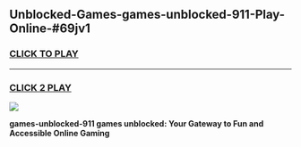 
## Unblocked-Games-games-unblocked-911-Play-Online-#69jv1
<h3>
<a href="https://premium.freeplayer.one?title=games-unblocked-911&ref=27F">CLICK TO PLAY</a></h3>
<hr>

<h3>
<a href="https://premium.freeplayer.one?title=games-unblocked-911&ref=27F">CLICK 2 PLAY</a>
  
</h3>

<a href="https://premium.freeplayer.one?title=games-unblocked-911&ref=27F"><img src="https://clearcache.store/games.png"></a>


**games-unblocked-911 games unblocked: Your Gateway to Fun and Accessible Online Gaming**
